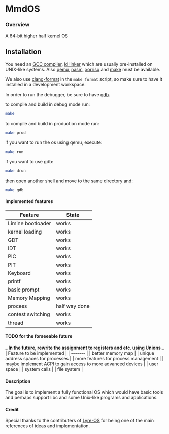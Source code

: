 # MmdOS

### Overview

A 64-bit higher half kernel OS

## Installation

You need an [GCC compiler](https://gcc.gnu.org/), [ld linker](https://www.gnu.org/software/binutils/)
which are usually pre-installed on UNIX-like systems. Also [qemu](https://www.qemu.org/), [nasm](https://www.nasm.us/),
[xorriso](https://www.gnu.org/software/xorriso/) and [make](https://www.gnu.org/software/make/) must be available.

We also use [clang-format](https://releases.llvm.org/14.0.0/tools/clang/docs/ClangFormat.html) in the `make format` script, so make sure to have it installed in a development workspace.

In order to run the debugger, be sure to have [gdb](https://www.sourceware.org/gdb/).

to compile and build in debug mode run:

```sh
make
```

to compile and build in production mode run:

```sh
make prod
```

if you want to run the os using qemu, execute:

```sh
make run
```

if you want to use gdb:

```sh
make drun
```
then open another shell and move to the same directory and:
```sh
make gdb
```

#### Implemented features

| Feature           | State |
| ----------------- | ----- |
| Limine bootloader | works |
| kernel loading    | works |
| GDT               | works |
| IDT               | works |
| PIC               | works |
| PIT               | works |
| Keyboard          | works |
| printf            | works |
| basic prompt      | works |
| Memory Mapping    | works |
| process           | half way done |
| contest switching | works |
| thread | works |

#### TODO for the forseeable future

**_ In the future, rewrite the assignment to registers and etc. using Unions _**
| Feature to be implemented |
| ------- |
| better memory map |
| unique address spaces for processes |
| more features for process management |
| maybe implement ACPI to gain access to more advanced devices |
| user space |
| system calls |
| file system |

#### Description

The goal is to implement a fully functional OS which would have basic tools and 
perhaps support libc and some Unix-like programs and applications.

#### Credit

Special thanks to the contributers of [Lyre-OS](https://github.com/Lyre-OS/Lyre) 
for being one of the main references of ideas and implementation.
